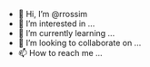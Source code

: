 - 👋 Hi, I’m @rrossim
- 👀 I’m interested in ...
- 🌱 I’m currently learning ...
- 💞️ I’m looking to collaborate on ...
- 📫 How to reach me ...

<!---
rrossim/rrossim is a ✨ special ✨ repository because its `README.md` (this file) appears on your GitHub profile.
You can click the Preview link to take a look at your changes.
--->
